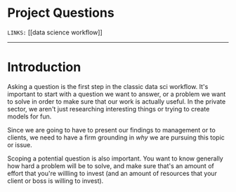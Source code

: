 # Project Questions
`LINKS:` [[data science workflow]]

---
# Introduction
Asking a question is the first step in the classic data sci workflow. It's important to start with a question we want to answer, or a problem we want to solve in order to make sure that our work is actually useful. In the private sector, we aren't just researching interesting things or trying to create models for fun. 

Since we are going to have to present our findings to management or to clients, we need to have a firm grounding in *why* we are pursuing this topic or issue. 

Scoping a potential question is also important. You want to know generally how hard a problem will be to solve, and make sure that's an amount of effort that you're willling to invest (and an amount of resources that your client or boss is willing to invest). 